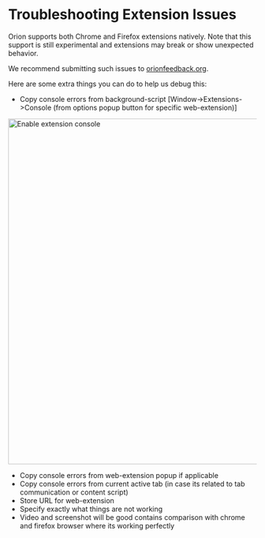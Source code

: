 # Troubleshooting Extension Issues

Orion supports both Chrome and Firefox extensions natively. Note that this support is still experimental
and extensions may break or show unexpected behavior.

We recommend submitting such issues to
[orionfeedback.org](https://orionfeedback.org).

Here are some extra things you can do to help us debug this:



- Copy console errors from background-script [Window->Extensions->Console (from options popup button for specific web-extension)]

<img src="../media/debug_ext.png" width="700" alt="Enable extension console"><br />

- Copy console errors from web-extension popup if applicable
- Copy console errors from current active tab (in case its related to tab communication or content script)
- Store URL for web-extension
- Specify exactly what things are not working
- Video and screenshot will be good contains comparison with chrome and firefox browser where its working perfectly

